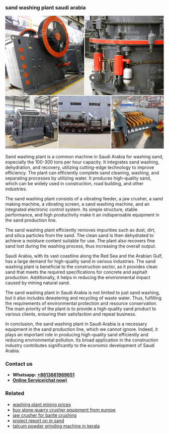 <h3>sand washing plant saudi arabia</h3><img src='1702950439.jpg' alt=''><p>Sand washing plant is a common machine in Saudi Arabia for washing sand, especially the 100-300 tons per hour capacity. It integrates sand washing, dehydration, and recovery, utilizing cutting-edge technology to improve efficiency. The plant can efficiently complete sand cleaning, washing, and separating processes by utilizing water. It produces high-quality sand, which can be widely used in construction, road building, and other industries.</p><p>The sand washing plant consists of a vibrating feeder, a jaw crusher, a sand making machine, a vibrating screen, a sand washing machine, and an integrated electronic control system. Its simple structure, stable performance, and high productivity make it an indispensable equipment in the sand production line.</p><p>The sand washing plant efficiently removes impurities such as dust, dirt, and silica particles from the sand. The clean sand is then dehydrated to achieve a moisture content suitable for use. The plant also recovers fine sand lost during the washing process, thus increasing the overall output.</p><p>Saudi Arabia, with its vast coastline along the Red Sea and the Arabian Gulf, has a large demand for high-quality sand in various industries. The sand washing plant is beneficial to the construction sector, as it provides clean sand that meets the required specifications for concrete and asphalt production. Additionally, it helps in reducing the environmental impact caused by mining natural sand.</p><p>The sand washing plant in Saudi Arabia is not limited to just sand washing, but it also includes dewatering and recycling of waste water. Thus, fulfilling the requirements of environmental protection and resource conservation. The main priority of the plant is to provide a high-quality sand product to various clients, ensuring their satisfaction and repeat business.</p><p>In conclusion, the sand washing plant in Saudi Arabia is a necessary equipment in the sand production line, which we cannot ignore. Indeed, it plays an important role in producing high-quality sand efficiently and reducing environmental pollution. Its broad application in the construction industry contributes significantly to the economic development of Saudi Arabia.</p><h3>Contact us</h3><ul><li><strong>Whatsapp:&nbsp;<a href="https://wa.me/8613661969651">+8613661969651</a></strong></li><li><a href="https://swt.shibang-china.com/?git&amp;zhl&amp;sand washing plant saudi arabia"><strong>Online Service(chat now)</strong></a></li></ul><h3>Related</h3><ul><li><a href='washing plant mining prices.md'>washing plant mining prices</a></li><li><a href='buy stone quarry crusher equipment from europe.md'>buy stone quarry crusher equipment from europe</a></li><li><a href='jaw crusher for barite crushing.md'>jaw crusher for barite crushing</a></li><li><a href='project report on m sand.md'>project report on m sand</a></li><li><a href='talcum powder grinding machine in kerala.md'>talcum powder grinding machine in kerala</a></li></ul>